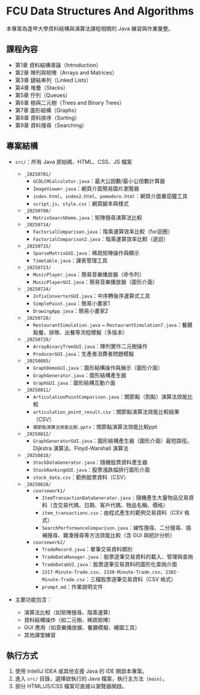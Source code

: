 # FCU Data Structures And Algorithms

本專案為逢甲大學資料結構與演算法課程相關的 Java 練習與作業彙整。

## 課程內容

- 第1章 資料結構導論（Introduction）
- 第2章 陣列與矩陣（Arrays and Matrices）
- 第3章 鏈結串列（Linked Lists）
- 第4章 堆疊（Stacks）
- 第5章 佇列（Queues）
- 第6章 樹與二元樹（Trees and Binary Trees）
- 第7章 圖形結構（Graphs）
- 第8章 資料排序（Sorting）
- 第9章 資料搜尋（Searching）

## 專案結構

- `src/`：所有 Java 原始碼、HTML、CSS、JS 檔案
    - `_20250701/`
        - `GCDLCMCalculator.java`：最大公因數/最小公倍數計算器
        - `ImageViewer.java`：網頁介面簡易圖片瀏覽器
        - `index.html`、`index2.html`、`pomodoro.html`：網頁介面番茄鐘工具
        - `script.js`、`style.css`：網頁腳本與樣式
    - `_20250708/`
        - `MatrixSearchDemo.java`：矩陣搜尋演算法比較
    - `_20250714/`
        - `FactorialComparison.java`：階乘運算效率比較（for迴圈）
        - `FactorialComparison2.java`：階乘運算效率比較（遞迴）
    - `_20250715/`
        - `SparseMatrixGUI.java`：稀疏矩陣操作與顯示
        - `Timetable.java`：課表管理工具
    - `_20250723/`
        - `MusicPlayer.java`：簡易音樂播放器（命令列）
        - `MusicPlayerGUI.java`：簡易音樂播放器（圖形介面）
    - `_20250724/`
        - `InfixConverterGUI.java`：中序轉後序運算式工具
        - `SimplePaint.java`：簡易小畫家1
        - `DrawingApp.java`：簡易小畫家2
    - `_20250728/`
        - `RestaurantSimulation.java` ~ `RestaurantSimulation7.java`：餐廳點餐、排隊、出餐等流程模擬（多版本）
    - `_20250729/`
        - `ArrayBinaryTreeGUI.java`：陣列實作二元樹操作
        - `ProducerGUI.java`：生產者消費者問題模擬
    - `_20250805/`
        - `GraphDemoGUI.java`：圖形結構操作與展示（圖形介面）
        - `GraphGenerator.java`：圖形結構產生器
        - `GraphGUI.java`：圖形結構互動介面
    - `_20250811/`
        - `ArticulationPointComparison.java`：關節點（割點）演算法效能比較
        - `articulation_point_result.csv`：關節點演算法效能比較結果（CSV）
        - `關節點演算法效能比較.pptx`：關節點演算法效能比較ppt
    - `_20250812/`
        - `GraphGeneratorGUI.java`：圖形結構產生器（圖形介面）最短路徑。Dijkstra 演算法、Floyd-Warshall 演算法
    - `_20250818/`
        - `StockDataGenerator.java`：隨機股票資料產生器
        - `StockRankingGUI.java`：股票漲跌幅排行圖形介面
        - `stock_data.csv`：範例股票資料（CSV）
    - `_20250828/`
        - `coursework1/`
            - `ItemTransactionDataGenerator.java`：隨機產生大量物品交易資料（含交易代碼、日期、客戶代碼、物品名稱、價格）
            - `item_transactions.csv`：由程式產生的範例交易資料（CSV 格式）
            - `SearchPerformanceComparison.java`：線性搜尋、二分搜尋、插補搜尋、雜湊搜尋等方法效能比較（含 GUI 與統計分析）
        - `coursework2/`
            - `TradeRecord.java`：單筆交易資料類別
            - `TradeDataManager.java`：股票逐筆交易資料的載入、管理與查詢
            - `TradeDataGUI.java`：股票逐筆交易資料的圖形化查詢介面
            - `2317-Minute-Trade.csv`、`2330-Minute-Trade.csv`、`2382-Minute-Trade.csv`：三檔股票逐筆交易資料（CSV 格式）
            - `prompt.md`：作業說明文件
          
- 主要功能包含：
    - 演算法比較（如矩陣搜尋、階乘運算）
    - 資料結構操作（如二元樹、稀疏矩陣）
    - GUI 應用（如音樂播放器、餐廳模擬、繪圖工具）
    - 其他課堂練習

## 執行方式

1. 使用 IntelliJ IDEA 或其他支援 Java 的 IDE 開啟本專案。
2. 進入 `src/` 目錄，選擇欲執行的 Java 檔案，執行主方法（`main`）。
3. 部分 HTML/JS/CSS 檔案可直接以瀏覽器開啟。
